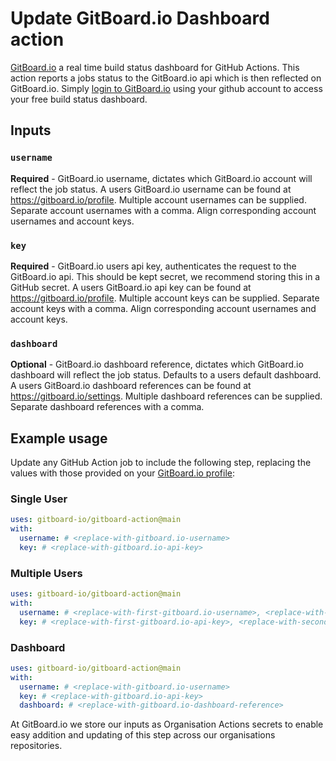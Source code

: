 # Update GitBoard.io Dashboard action

[GitBoard.io](https://gitboard.io/) a real time build status dashboard for GitHub Actions.
This action reports a jobs status to the GitBoard.io api which is then reflected on GitBoard.io.
Simply [login to GitBoard.io](https://gitboard.io/login) using your github account to access your free build status dashboard. 

## Inputs

### `username`

**Required** -  GitBoard.io username, dictates which GitBoard.io account will reflect the job status. A users GitBoard.io username can be found at https://gitboard.io/profile. Multiple account usernames can be supplied. Separate account usernames with a comma. Align corresponding account usernames and account keys.

### `key`

**Required** -  GitBoard.io users api key, authenticates the request to the GitBoard.io api. This should be kept secret, we recommend storing this in a GitHub secret. A users GitBoard.io api key can be found at https://gitboard.io/profile. Multiple account keys can be supplied. Separate account keys with a comma. Align corresponding account usernames and account keys.

### `dashboard`

**Optional** -  GitBoard.io dashboard reference, dictates which GitBoard.io dashboard will reflect the job status. Defaults to a users default dashboard. A users GitBoard.io dashboard references can be found at https://gitboard.io/settings. Multiple dashboard references can be supplied. Separate dashboard references with a comma.


## Example usage

Update any GitHub Action job to include the following step, replacing the values with those provided on your [GitBoard.io profile](https://gitboard.io/profile):

### Single User 
```yaml
uses: gitboard-io/gitboard-action@main
with:
  username: # <replace-with-gitboard.io-username>
  key: # <replace-with-gitboard.io-api-key>
```

### Multiple Users
```yaml
uses: gitboard-io/gitboard-action@main
with:
  username: # <replace-with-first-gitboard.io-username>, <replace-with-second-gitboard.io-username>
  key: # <replace-with-first-gitboard.io-api-key>, <replace-with-second-gitboard.io-api-key>
```

### Dashboard
```yaml
uses: gitboard-io/gitboard-action@main
with:
  username: # <replace-with-gitboard.io-username>
  key: # <replace-with-gitboard.io-api-key>
  dashboard: # <replace-with-gitboard.io-dashboard-reference>
```

At GitBoard.io we store our inputs as Organisation Actions secrets to enable easy addition and updating of this step across our organisations repositories. 